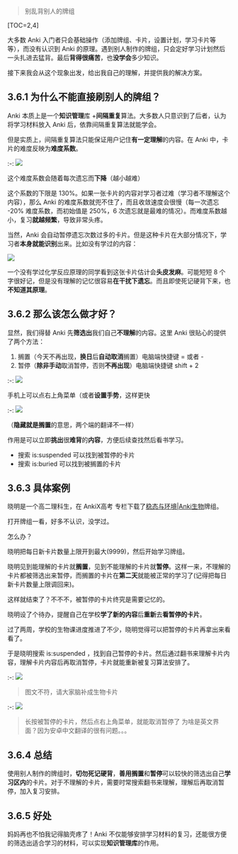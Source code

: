 
> 别乱背别人的牌组

[TOC=2,4]

大多数 Anki 入门者只会基础操作（添加牌组、卡片，设置计划，学习卡片等等），而没有认识到 Anki 的原理。遇到别人制作的牌组，只会定好学习计划然后一头扎进去猛背。最后**背得很痛苦**，也**没学会**多少知识。

接下来我会从这个现象出发，给出我自己的理解，并提供我的解决方案。

## 3.6.1 为什么不能直接刷别人的牌组？

Anki 本质上是一个**知识管理**库 +**间隔重复**算法。大多数人只意识到了后者，认为将学习材料放入 Anki 后，依靠间隔重复算法就能学会。

但是实质上，间隔重复算法只能保证用户记住**有一定理解**的内容。在 Anki 中，卡片的难度反映为**难度系数**。

:-: ![](../images/screenshot_1596882521175.png)

这个难度系数会随着每次遗忘而**下降**（越小越难）

这个系数的下限是 130%。如果一张卡片的内容对学习者过难（学习者不理解这个内容），那么 Anki 的难度系数就兜不住了，而且收敛速度会很慢（每一次遗忘 -20% 难度系数，而初始值是 250%，6 次遗忘就是最难的情况）。而难度系数越小，复习**就越频繁**，导致非常头疼。

当然，Anki 会自动暂停遗忘次数过多的卡片。但是这种卡片在大部分情况下，学习者**本身就能识别**出来。比如没有学过的内容：

![](../images/screenshot_1596882540101.png)

一个没有学过化学反应原理的同学看到这张卡片估计会**头皮发麻**。可能短短 8 个字很好记，但是没有理解的记忆很容易**在干扰下遗忘**。而且即使死记硬背下来，也**不知道其原理**。

## 3.6.2 那么该怎么做才好？

显然，我们得替 Anki 先**筛选出**我们自己**不理解**的内容。这里 Anki 很贴心的提供了两个方法：

1.  搁置（今天不再出现，**换日**后**自动取消**搁置）电脑端快捷键 = 或者 -
2.  暂停（**除非手动**取消暂停，否则**不再出现**）电脑端快捷键 shift + 2

:-: ![](../images/screenshot_1596882555001.png)

手机上可以点右上角菜单（或者**设置手势**，这样更快

:-: ![](../images/screenshot_1596882561581.png)

（**隐藏就是搁置**的意思，两个端的翻译不一样）

作用是可以立即**挑出**很**难背**的**内容**，方便后续查找然后看书学习。

*   搜索 is:suspended 可以找到被暂停的卡片
*   搜索 is:buried 可以找到被搁置的卡片

## 3.6.3 具体案例

晓明是一个高二理科生，在 AnkiX高考 专栏下载了[稳态与环境|Anki生物](https://zhuanlan.zhihu.com/p/166561325)牌组。

打开牌组一看，好多不认识，没学过。

怎么办？

晓明把每日新卡片数量上限开到最大(9999)，然后开始学习牌组。

晓明见到能理解的卡片就**搁置**，见到不能理解的卡片就**暂停**。这样一来，不理解的卡片都被筛选出来暂停，而搁置的卡片在**第二天**就能被正常的学习了(记得把每日新卡片数量上限调回来)。

这样就结束了？不不不，被暂停的卡片终究是需要记忆的。

晓明设了个待办，提醒自己在学校**学了新的内容**后**重新**去**看暂停的卡片**。

过了两周，学校的生物课进度推进了不少，晓明觉得可以把暂停的卡片再拿出来看看了。

于是晓明搜索 is:suspended ，找到自己暂停的卡片。然后通过翻书来理解卡片内容，理解卡片内容后再取消暂停，卡片就能重新被复习算法安排了。

:-: ![](../images/screenshot_1596882688200.png)

> 图文不符，请大家脑补成生物卡片

:-: ![](../images/screenshot_1596882695192.png)

> 长按被暂停的卡片，然后点右上角菜单，就能取消暂停了
> 为啥是英文界面？因为安卓中文翻译的很有问题。。。

## 3.6.4 总结

使用别人制作的牌组时，**切勿死记硬背**，**善用搁置**和**暂停**可以较快的筛选出自己**学习区内**的卡片。对于不理解的卡片，需要时常搜索翻书来理解，理解后再取消暂停，加入复习安排。

## 3.6.5 好处

妈妈再也不怕我记得脑壳疼了！Anki 不仅能够安排学习材料的复习，还能很方便的筛选出适合学习的材料，可以实现**知识管理库**的作用。